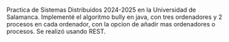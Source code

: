 Practica de Sistemas Distribuidos 2024-2025 en la Universidad de Salamanca. Implementé el algoritmo bully en java, con tres ordenadores y 2 procesos en cada ordenador, con la opcion de añadir mas ordenadores o procesos. Se realizó usando REST.
